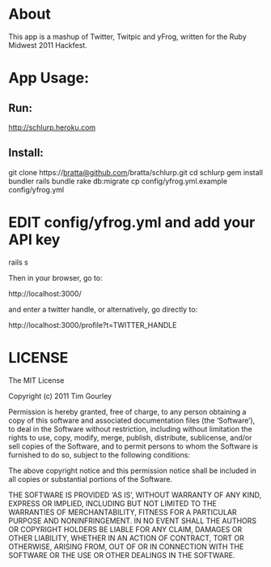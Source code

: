 # About

This app is a mashup of Twitter, Twitpic and yFrog, written for the Ruby Midwest 2011 Hackfest.

# App Usage:

## Run:

  http://schlurp.heroku.com

## Install:

  git clone https://bratta@github.com/bratta/schlurp.git
  cd schlurp
  gem install bundler rails
  bundle
  rake db:migrate
  cp config/yfrog.yml.example config/yfrog.yml
  # EDIT config/yfrog.yml and add your API key
  rails s

Then in your browser, go to:

  http://localhost:3000/

and enter a twitter handle, or alternatively, go directly to:

  http://localhost:3000/profile?t=TWITTER_HANDLE


# LICENSE

The MIT License

Copyright (c) 2011 Tim Gourley

Permission is hereby granted, free of charge, to any person obtaining a copy of this software and associated documentation files (the ‘Software’), to deal in the Software without restriction, including without limitation the rights to use, copy, modify, merge, publish, distribute, sublicense, and/or sell copies of the Software, and to permit persons to whom the Software is furnished to do so, subject to the following conditions:

The above copyright notice and this permission notice shall be included in all copies or substantial portions of the Software.

THE SOFTWARE IS PROVIDED ‘AS IS’, WITHOUT WARRANTY OF ANY KIND, EXPRESS OR IMPLIED, INCLUDING BUT NOT LIMITED TO THE WARRANTIES OF MERCHANTABILITY, FITNESS FOR A PARTICULAR PURPOSE AND NONINFRINGEMENT. IN NO EVENT SHALL THE AUTHORS OR COPYRIGHT HOLDERS BE LIABLE FOR ANY CLAIM, DAMAGES OR OTHER LIABILITY, WHETHER IN AN ACTION OF CONTRACT, TORT OR OTHERWISE, ARISING FROM, OUT OF OR IN CONNECTION WITH THE SOFTWARE OR THE USE OR OTHER DEALINGS IN THE SOFTWARE.
